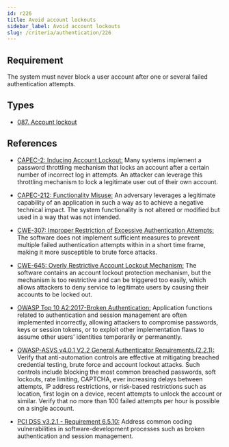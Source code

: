 ```yaml
---
id: r226
title: Avoid account lockouts
sidebar_label: Avoid account lockouts
slug: /criteria/authentication/226
---
```


## Requirement

The system must never block a user account
after one or several failed authentication attempts.

## Types

- [087. Account lockout](/types/087)

## References

- [CAPEC-2: Inducing Account Lockout:](http://capec.mitre.org/data/definitions/2.html)
Many systems implement a password throttling mechanism
that locks an account after a certain number
of incorrect log in attempts.
An attacker can leverage this throttling mechanism
to lock a legitimate user
out of their own account.

- [CAPEC-212: Functionality Misuse:](http://capec.mitre.org/data/definitions/212.html)
An adversary leverages a legitimate capability
of an application in such a way
as to achieve a negative technical impact.
The system functionality
is not altered
or modified but used in a way
that was not intended.

- [CWE-307: Improper Restriction of Excessive Authentication Attempts:](https://cwe.mitre.org/data/definitions/307.html)
The software does not implement sufficient measures
to prevent multiple failed authentication attempts
within in a short time frame,
making it more susceptible
to brute force attacks.

- [CWE-645: Overly Restrictive Account Lockout Mechanism:](https://cwe.mitre.org/data/definitions/645.html)
The software contains an account lockout
protection mechanism,
but the mechanism is too restrictive
and can be triggered too easily,
which allows attackers to deny service
to legitimate users by causing their
accounts to be locked out.

- [OWASP Top 10 A2:2017-Broken Authentication:](https://owasp.org/www-project-top-ten/OWASP_Top_Ten_2017/Top_10-2017_A2-Broken_Authentication)
Application functions related to authentication
and session management
are often implemented incorrectly,
allowing attackers to compromise passwords, keys
or session tokens,
or to exploit other implementation flaws
to assume other users' identities
temporarily or permanently.

- [OWASP-ASVS v4.0.1 V2.2 General Authenticator Requirements.(2.2.1):](https://owasp.org/www-pdf-archive/OWASP_Application_Security_Verification_Standard_4.0-en.pdf)
Verify that anti-automation controls
are effective at mitigating breached
credential testing, brute force
and account lockout attacks.
Such controls include blocking
the most common breached passwords,
soft lockouts, rate limiting, CAPTCHA,
ever increasing delays between attempts,
IP address restrictions,
or risk-based restrictions
such as location, first login on a device,
recent attempts to unlock the account
or similar.
Verify that no more than 100 failed attempts per hour
is possible on a single account.

- [PCI DSS v3.2.1 - Requirement 6.5.10:](https://www.pcisecuritystandards.org/documents/PCI_DSS_v3-2-1.pdf)
Address common coding vulnerabilities
in software-development processes such as
broken authentication and session management.
